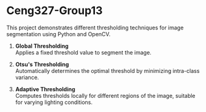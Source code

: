 # Ceng327-Group13

This project demonstrates different thresholding techniques for image segmentation using Python and OpenCV.

1. **Global Thresholding**  
   Applies a fixed threshold value to segment the image.

2. **Otsu's Thresholding**  
   Automatically determines the optimal threshold by minimizing intra-class variance.

3. **Adaptive Thresholding**  
   Computes thresholds locally for different regions of the image, suitable for varying lighting conditions.

